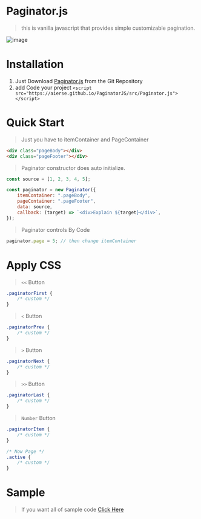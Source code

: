 # Paginator.js

> this is vanilla javascript that provides simple customizable pagination.

![image](https://user-images.githubusercontent.com/68111814/236253290-de985669-5d1c-4220-9fe9-9e74ac977b18.png)


# Installation

1. Just Download [Paginator.js](https://github.com/Aierse/Paginator/blob/main/src/Paginator.js) from the Git Repository
2. add Code your project ```<script src="https://aierse.github.io/PaginatorJS/src/Paginator.js"></script>```

# Quick Start

> Just you have to itemContainer and PageContainer


```html
<div class="pageBody"></div>
<div class="pageFooter"></div>
```

> Paginator constructor does auto initialize.

```js
const source = [1, 2, 3, 4, 5];

const paginator = new Paginator({
	itemContainer: ".pageBody",
	pageContainer: ".pageFooter",
	data: source,
	callback: (target) => `<div>Explain ${target}</div>`,
});
```

> Paginator controls By Code

```js
paginator.page = 5; // then change itemContainer
```

# Apply CSS

> `<<` Button

```css
.paginatorFirst {
	/* custom */
}
```

> `<` Button

```css
.paginatorPrev {
	/* custom */
}
```

> `>` Button

```css
.paginatorNext {
	/* custom */
}
```

> `>>` Button

```css
.paginatorLast {
	/* custom */
}
```

> `Number` Button

```css
.paginatorItem {
	/* custom */
}

/* Now Page */
.active {
	/* custom */
}
```

# Sample

> If you want all of sample code [Click Here](https://github.com/Aierse/Paginator/blob/main/sample.html)
